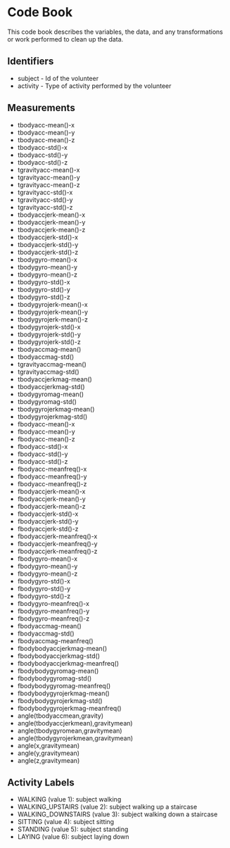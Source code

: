# Code Book

This code book describes the variables, the data, and any transformations or work performed to clean up the data.

## Identifiers

* subject - Id of the volunteer
* activity - Type of activity performed by the volunteer

## Measurements

* tbodyacc-mean()-x
* tbodyacc-mean()-y
* tbodyacc-mean()-z
* tbodyacc-std()-x
* tbodyacc-std()-y
* tbodyacc-std()-z
* tgravityacc-mean()-x
* tgravityacc-mean()-y
* tgravityacc-mean()-z
* tgravityacc-std()-x
* tgravityacc-std()-y
* tgravityacc-std()-z
* tbodyaccjerk-mean()-x
* tbodyaccjerk-mean()-y
* tbodyaccjerk-mean()-z
* tbodyaccjerk-std()-x
* tbodyaccjerk-std()-y
* tbodyaccjerk-std()-z
* tbodygyro-mean()-x
* tbodygyro-mean()-y
* tbodygyro-mean()-z
* tbodygyro-std()-x
* tbodygyro-std()-y
* tbodygyro-std()-z
* tbodygyrojerk-mean()-x
* tbodygyrojerk-mean()-y
* tbodygyrojerk-mean()-z
* tbodygyrojerk-std()-x
* tbodygyrojerk-std()-y
* tbodygyrojerk-std()-z
* tbodyaccmag-mean()
* tbodyaccmag-std()
* tgravityaccmag-mean()
* tgravityaccmag-std()
* tbodyaccjerkmag-mean()
* tbodyaccjerkmag-std()
* tbodygyromag-mean()
* tbodygyromag-std()
* tbodygyrojerkmag-mean()
* tbodygyrojerkmag-std()
* fbodyacc-mean()-x
* fbodyacc-mean()-y
* fbodyacc-mean()-z
* fbodyacc-std()-x
* fbodyacc-std()-y
* fbodyacc-std()-z
* fbodyacc-meanfreq()-x
* fbodyacc-meanfreq()-y
* fbodyacc-meanfreq()-z
* fbodyaccjerk-mean()-x
* fbodyaccjerk-mean()-y
* fbodyaccjerk-mean()-z
* fbodyaccjerk-std()-x
* fbodyaccjerk-std()-y
* fbodyaccjerk-std()-z
* fbodyaccjerk-meanfreq()-x
* fbodyaccjerk-meanfreq()-y
* fbodyaccjerk-meanfreq()-z
* fbodygyro-mean()-x
* fbodygyro-mean()-y
* fbodygyro-mean()-z
* fbodygyro-std()-x
* fbodygyro-std()-y
* fbodygyro-std()-z
* fbodygyro-meanfreq()-x
* fbodygyro-meanfreq()-y
* fbodygyro-meanfreq()-z
* fbodyaccmag-mean()
* fbodyaccmag-std()
* fbodyaccmag-meanfreq()
* fbodybodyaccjerkmag-mean()
* fbodybodyaccjerkmag-std()
* fbodybodyaccjerkmag-meanfreq()
* fbodybodygyromag-mean()
* fbodybodygyromag-std()
* fbodybodygyromag-meanfreq()
* fbodybodygyrojerkmag-mean()
* fbodybodygyrojerkmag-std()
* fbodybodygyrojerkmag-meanfreq()
* angle(tbodyaccmean,gravity)
* angle(tbodyaccjerkmean),gravitymean)
* angle(tbodygyromean,gravitymean)
* angle(tbodygyrojerkmean,gravitymean)
* angle(x,gravitymean)
* angle(y,gravitymean)
* angle(z,gravitymean)

## Activity Labels

* WALKING (value 1): subject walking
* WALKING_UPSTAIRS (value 2): subject walking up a staircase 
* WALKING_DOWNSTAIRS (value 3): subject walking down a staircase
* SITTING (value 4): subject sitting
* STANDING (value 5): subject standing
* LAYING (value 6): subject laying down